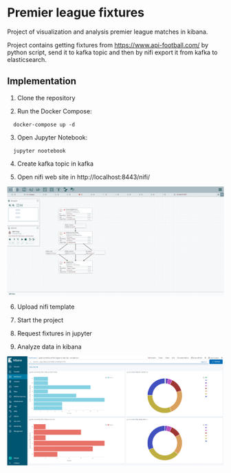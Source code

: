 
# Premier league fixtures

Project of visualization and analysis premier league matches in kibana.

Project contains getting fixtures from https://www.api-football.com/ by python script, send it to kafka topic and then by nifi export it from kafka to elasticsearch.

## Implementation

1. Clone the repository 

2. Run the Docker Compose:
```http
  docker-compose up -d
```
3. Open Jupyter Notebook:
```http
  jupyter nootebook
```
4. Create kafka topic in kafka

5. Open nifi web site in http://localhost:8443/nifi/

![App Screenshot](https://raw.githubusercontent.com/MOlowski/fixtures/master/media/nifi.png)

6. Upload nifi template

7. Start the project

8. Request fixtures in jupyter

9. Analyze data in kibana

![App Screenshot](https://raw.githubusercontent.com/MOlowski/fixtures/master/media/kibana_visualization.png)
